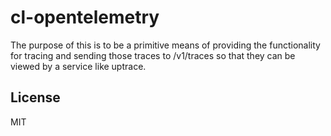 # cl-opentelemetry

The purpose of this is to be a primitive means of providing the functionality for
tracing and sending those traces to <domain>/v1/traces so that they can be viewed by a
service like uptrace.



## License

MIT

